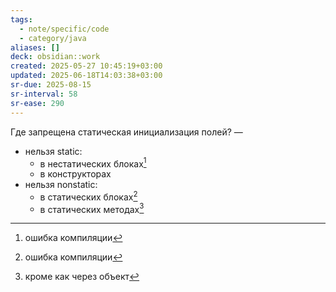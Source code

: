 ```yaml
---
tags:
  - note/specific/code
  - category/java
aliases: []
deck: obsidian::work
created: 2025-05-27 10:45:19+03:00
updated: 2025-06-18T14:03:38+03:00
sr-due: 2025-08-15
sr-interval: 58
sr-ease: 290
---
```


Где запрещена статическая инициализация полей?
—
- нельзя static:
	- в нестатических блоках[^1]
	- в конструкторах
- нельзя nonstatic:
	- в статических блоках[^2]
	- в статических методах[^3]

[^1]: ошибка компиляции
[^2]: ошибка компиляции
[^3]: кроме как через объект
